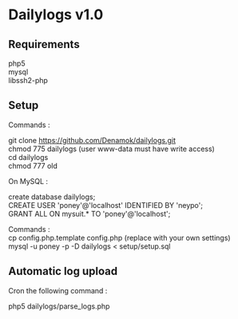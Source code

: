 # Dailylogs v1.0

## Requirements

php5<br />
mysql<br />
libssh2-php <br />

## Setup

Commands :<br />

git clone https://github.com/Denamok/dailylogs.git<br />
chmod 775 dailylogs (user www-data must have write access)<br />
cd dailylogs<br />
chmod 777 old<br />

On MySQL :<br />

create database dailylogs;<br />
CREATE USER 'poney'@'localhost' IDENTIFIED BY 'neypo';<br />
GRANT ALL ON mysuit.* TO 'poney'@'localhost';<br />

Commands :<br />
cp config.php.template config.php (replace with your own settings)<br />
mysql -u poney -p -D dailylogs < setup/setup.sql<br />

## Automatic log upload

Cron the following command :

php5 dailylogs/parse_logs.php


